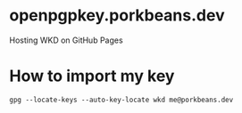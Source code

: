 # openpgpkey.porkbeans.dev
Hosting WKD on GitHub Pages

# How to import my key
```shell
gpg --locate-keys --auto-key-locate wkd me@porkbeans.dev
```
